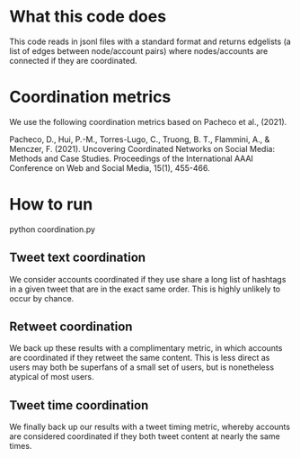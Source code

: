 # What this code does

This code reads in jsonl files with a standard format and returns edgelists (a list of edges between node/account pairs) where nodes/accounts are connected if they are coordinated. 

# Coordination metrics
We use the following coordination metrics based on Pacheco et al., (2021).

Pacheco, D., Hui, P.-M., Torres-Lugo, C., Truong, B. T., Flammini, A., & Menczer, F. (2021). Uncovering Coordinated Networks on Social Media: Methods and Case Studies. Proceedings of the International AAAI Conference on Web and Social Media, 15(1), 455-466.


# How to run

python coordination.py <filename>

## Tweet text coordination
We consider accounts coordinated if they use share a long list of hashtags in a given tweet that are in the exact same order. This is highly unlikely to occur by chance.

## Retweet coordination
We back up these results with a complimentary metric, in which accounts are coordinated if they retweet the same content. This is less direct as users may both be superfans of a small set of users, but is nonetheless atypical of most users.

## Tweet time coordination
We finally back up our results with a tweet timing metric, whereby accounts are considered coordinated if they both tweet content at nearly the same times. 

